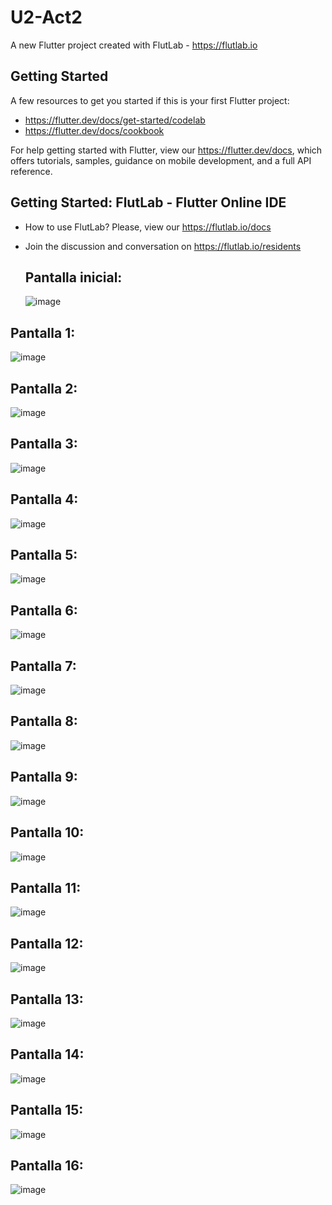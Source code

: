 # U2-Act2

A new Flutter project created with FlutLab - https://flutlab.io

## Getting Started

A few resources to get you started if this is your first Flutter project:

- https://flutter.dev/docs/get-started/codelab
- https://flutter.dev/docs/cookbook

For help getting started with Flutter, view our
https://flutter.dev/docs, which offers tutorials,
samples, guidance on mobile development, and a full API reference.

## Getting Started: FlutLab - Flutter Online IDE

- How to use FlutLab? Please, view our https://flutlab.io/docs
- Join the discussion and conversation on https://flutlab.io/residents

  ## Pantalla inicial:

  ![image](https://github.com/JorgeMeza123/UII-Act2-0504/assets/143548420/df211703-ad4e-4d36-aa8c-641179fc8c6a)

 ## Pantalla 1:

  ![image](https://github.com/JorgeMeza123/UII-Act2-0504/assets/143548420/8f497d40-b8c6-4a50-a03e-cae73df74b98)

  ## Pantalla 2:

  ![image](https://github.com/JorgeMeza123/UII-Act2-0504/assets/143548420/12ab5fd0-52c1-4a8c-8c5e-9c9540e3789d)

  ## Pantalla 3:

  ![image](https://github.com/JorgeMeza123/UII-Act2-0504/assets/143548420/54f844a6-33fa-408d-ba1e-77b91feb74de)

  ## Pantalla 4:

  ![image](https://github.com/JorgeMeza123/UII-Act2-0504/assets/143548420/30e39c3e-a261-46c0-8580-7d09420a5915)

  ## Pantalla 5:

  ![image](https://github.com/JorgeMeza123/UII-Act2-0504/assets/143548420/3834a171-fd67-4e3c-967d-5e7170678ee8)

  ## Pantalla 6:

   ![image](https://github.com/JorgeMeza123/UII-Act2-0504/assets/143548420/bc27d80d-adfe-4b05-8327-72845fa50ef4)

  ## Pantalla 7:

  ![image](https://github.com/JorgeMeza123/UII-Act2-0504/assets/143548420/705cc5f8-c130-4145-a670-2058c06100cb)

  ## Pantalla 8:

  ![image](https://github.com/JorgeMeza123/UII-Act2-0504/assets/143548420/11468ddc-42ab-48c6-8114-bdcfca458ddd)

  ## Pantalla 9:

  ![image](https://github.com/JorgeMeza123/UII-Act2-0504/assets/143548420/48a5c5d4-cd0b-4ea2-8ed7-b52e9d6f79b3)

  ## Pantalla 10:

  ![image](https://github.com/JorgeMeza123/UII-Act2-0504/assets/143548420/571c212e-de0f-4707-b2e1-ae6a5a118a04)

  ## Pantalla 11:

  ![image](https://github.com/JorgeMeza123/UII-Act2-0504/assets/143548420/df218adf-7174-414e-a087-dade0f9f3885)

  ## Pantalla 12:

  ![image](https://github.com/JorgeMeza123/UII-Act2-0504/assets/143548420/7267dbd5-1a46-4909-8908-c279c347e9eb)

  ## Pantalla 13:

  ![image](https://github.com/JorgeMeza123/UII-Act2-0504/assets/143548420/a80fac60-d3bf-4a84-9b57-6f7e77861ba1)

  ## Pantalla 14:

  ![image](https://github.com/JorgeMeza123/UII-Act2-0504/assets/143548420/47066cb6-2f17-4f91-8dcd-118cd432244b)

  ## Pantalla 15:

  ![image](https://github.com/JorgeMeza123/UII-Act2-0504/assets/143548420/eea6ab98-6164-4009-af9f-064e1674c479)

  ## Pantalla 16:

  ![image](https://github.com/JorgeMeza123/UII-Act2-0504/assets/143548420/5012b787-c720-413c-8c45-756eb68b23c0)


















  
